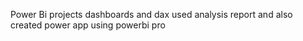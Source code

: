 Power Bi projects dashboards and dax used analysis report and also created power app using powerbi pro
